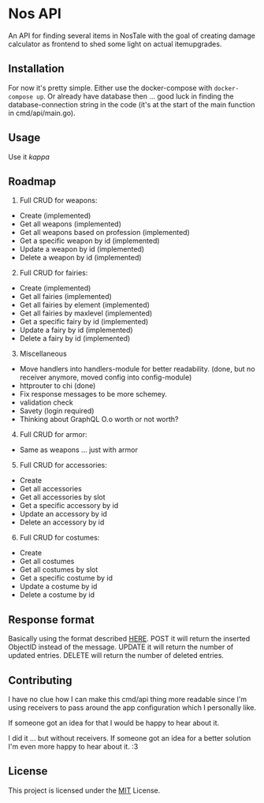 # Nos API
An API for finding several items in NosTale with the goal of creating damage calculator as frontend to shed some light on actual itemupgrades.

## Installation

For now it's pretty simple.
Either use the docker-compose with `docker-compose up`. Or already have database then ... good luck in finding the database-connection string in the code (it's at the start of the main function in cmd/api/main.go).

## Usage

Use it *kappa*

## Roadmap

1. Full CRUD for weapons:
  - Create (implemented)
  - Get all weapons (implemented)
  - Get all weapons based on profession (implemented)
  - Get a specific weapon by id (implemented)
  - Update a weapon by id (implemented)
  - Delete a weapon by id (implemented)
2. Full CRUD for fairies:
  - Create (implemented)
  - Get all fairies (implemented)
  - Get all fairies by element (implemented)
  - Get all fairies by maxlevel (implemented)
  - Get a specific fairy by id (implemented)
  - Update a fairy by id (implemented)
  - Delete a fairy by id (implemented)
3. Miscellaneous
  - Move handlers into handlers-module for better readability. (done, but no receiver anymore, moved config into config-module)
  - httprouter to chi (done)
  - Fix response messages to be more schemey.
  - validation check
  - Savety (login required)
  - Thinking about GraphQL O.o worth or not worth?
4. Full CRUD for armor:
  - Same as weapons ... just with armor
5. Full CRUD for accessories:
  - Create
  - Get all accessories
  - Get all accessories by slot
  - Get a specific accessory by id
  - Update an accessory by id
  - Delete an accessory by id
6. Full CRUD for costumes:
  - Create
  - Get all costumes
  - Get all costumes by slot
  - Get a specific costume by id
  - Update a costume by id
  - Delete a costume by id

## Response format

Basically using the format described [HERE](https://github.com/cryptlex/rest-api-response-format).
POST it will return the inserted ObjectID instead of the message.
UPDATE it will return the number of updated entries.
DELETE will return the number of deleted entries.

## Contributing

I have no clue how I can make this cmd/api thing more readable since I'm using receivers to pass around the app configuration which I personally like.

If someone got an idea for that I would be happy to hear about it.

I did it ... but without receivers. If someone got an idea for a better solution I'm even more happy to hear about it. :3

## License

This project is licensed under the [MIT](LICENSE) License.